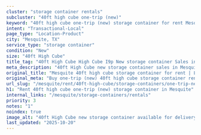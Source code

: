 ```yaml
---
cluster: "storage container rentals"
subcluster: "40ft high cube one-trip (new)"
keyword: "40ft high cube one-trip (new) storage container for rent Mesquite, TX"
intent: "Transactional-Local"
page_type: "Location-Product"
city: "Mesquite, TX"
service_type: "storage container"
condition: "New"
size: "40ft High Cube"
title_tag: "40ft High Cube High Cube I9p New storage container Sales in Mesquite | LC Container"
meta_description: "40ft High Cube new storage container sales in Mesquite. High cube containers with extra height. Fast delivery, competitive pricing. Serving storage containers area. Quote ID: YUM. Call (214) 524-4168 for your free quote today."
original_title: "Mesquite 40ft high cube storage container for rent | LC"
original_meta: "Buy one-trip (new) 40ft high cube storage container rent with local delivery in Mesquite, TX. LC Container — local Since 2003. Request a fast quote today."
url_slug: "/mesquite/rent/40ft-high-cube/storage-containers/one-trip-new"
h1: "Rent 40ft high cube one-trip (new) storage container in Mesquite"
internal_links: "/mesquite/storage-containers/rentals"
priority: 3
notes: "1"
noindex: true
image_alt: "40ft High Cube new storage container available for delivery in Mesquite"
last_updated: "2025-10-20"
---
```


<!-- TODO: Add unique city/inventory copy, images, and internal links here. -->
